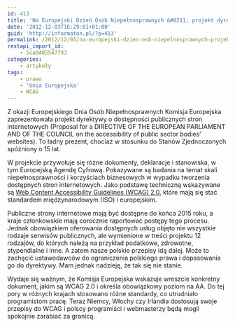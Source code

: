 ```yaml
---
id: 413
title: 'Na Europejski Dzień Osób Niepełnosprawnych &#8211; projekt dyrektywy o e-dostępności'
date: '2012-12-03T16:29:01+01:00'
guid: 'http://informaton.pl/?p=413'
permalink: /2012/12/03/na-europejski-dzien-osb-niepelnosprawnych-projekt-dyrektywy-o-e-dostepnosci/
restapi_import_id:
    - 5ca8405547793
categories:
    - artykuły
tags:
    - prawo
    - 'Unia Europejska'
    - WCAG
---
```


Z okazji Europejskiego Dnia Osób Niepełnosprawnych Komisja Europejska zaprezentowała projekt dyrektywy o dostępności publicznych stron internetowych (Proposal for a DIRECTIVE OF THE EUROPEAN PARLIAMENT AND OF THE COUNCIL on the accessibility of public sector bodies’ websites). To ładny prezent, chociaż w stosunku do Stanów Zjednoczonych spóźniony o 15 lat.

W projekcie przywołuje się różne dokumenty, deklaracje i stanowiska, w tym Europejską Agendę Cyfrową. Pokazywane są badania na temat skali niepełnosprawności i korzyściach biznesowych w wypadku tworzenia dostępnych stron internetowych. Jako podstawę techniczną wskazywane są [Web Content Accessibility Guidelines (WCAG) 2.0](http://www.w3.org/tr/wcag20), które mają się stać standardem międzynarodowym (ISO) i europejskim.

Publiczne strony internetowe mają być dostępne do końca 2015 roku, a kraje członkowskie mają corocznie raportować postępy tego procesu. Jednak obowiązkiem oferowania dostępnych usług objęto nie wszystkie rodzaje serwisów publicznych, ale wymienione w treści projektu 12 rodzajów, do których należą na przykład podatkowe, zdrowotne, stypendialne i inne. A zatem nasze polskie przepisy idą dalej. Może to zachęcić ustawodawców do ograniczenia polskiego prawa i dopasowania go do dyrektywy. Mam jednak nadzieję, że tak się nie stanie.

Wydaje się ważnym, że Komisja Europejska wskazuje wreszcie konkretny dokument, jakim są WCAG 2.0 i określa obowiązkowy poziom na AA. Do tej pory w różnych krajach stosowano różne standardy, co utrudniało programistom pracę. Teraz Niemcy, Włochy czy Irlandia dostosują swoje przepisy do WCAG i polscy programiści i webmasterzy będą mogli spokojnie zarabiać za granicą.
